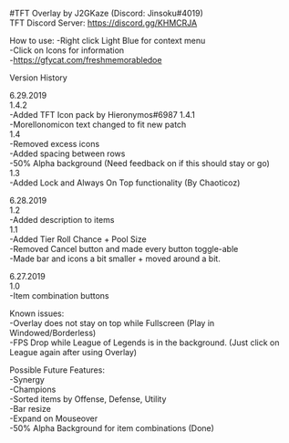 #TFT Overlay by J2GKaze (Discord: Jinsoku#4019)  
 TFT Discord Server: https://discord.gg/KHMCRJA

How to use:
  -Right click Light Blue for context menu  
  -Click on Icons for information  
  -https://gfycat.com/freshmemorabledoe

Version History

6.29.2019  
1.4.2  
  -Added TFT Icon pack by Hieronymos#6987
1.4.1  
  -Morellonomicon text changed to fit new patch  
1.4  
  -Removed excess icons    
  -Added spacing between rows    
  -50% Alpha background (Need feedback on if this should stay or go)    
1.3  
  -Added Lock and Always On Top functionality (By Chaoticoz)  

6.28.2019  
1.2  
  -Added description to items  
1.1   
  -Added Tier Roll Chance + Pool Size  
  -Removed Cancel button and made every button toggle-able  
  -Made bar and icons a bit smaller + moved around a bit.  

6.27.2019  
1.0  
  -Item combination buttons  

Known issues:  
  -Overlay does not stay on top while Fullscreen (Play in Windowed/Borderless)  
  -FPS Drop while League of Legends is in the background. (Just click on League again after using Overlay)  

Possible Future Features:  
  -Synergy  
  -Champions  
  -Sorted items by Offense, Defense, Utility  
  -Bar resize  
  -Expand on Mouseover  
  -50% Alpha Background for item combinations (Done)  

